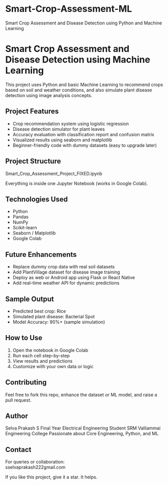 # Smart-Crop-Assessment-ML
Smart Crop Assessment and Disease Detection using Python and Machine Learning
# Smart Crop Assessment and Disease Detection using Machine Learning

This project uses Python and basic Machine Learning to recommend crops based on soil and weather conditions, and also simulate plant disease detection using image analysis concepts.

## Project Features

- Crop recommendation system using logistic regression
- Disease detection simulator for plant leaves
- Accuracy evaluation with classification report and confusion matrix
- Visualized results using seaborn and matplotlib
- Beginner-friendly code with dummy datasets (easy to upgrade later)

## Project Structure

Smart_Crop_Assessment_Project_FIXED.ipynb

Everything is inside one Jupyter Notebook (works in Google Colab).

## Technologies Used

- Python
- Pandas
- NumPy
- Scikit-learn
- Seaborn / Matplotlib
- Google Colab

## Future Enhancements

- Replace dummy crop data with real soil datasets
- Add PlantVillage dataset for disease image training
- Deploy as web or Android app using Flask or React Native
- Add real-time weather API for dynamic predictions

## Sample Output

- Predicted best crop: Rice
- Simulated plant disease: Bacterial Spot
- Model Accuracy: 90%+ (sample simulation)

## How to Use

1. Open the notebook in Google Colab
2. Run each cell step-by-step
3. View results and predictions
4. Customize with your own data or logic

## Contributing

Feel free to fork this repo, enhance the dataset or ML model, and raise a pull request.

## Author

Selva Prakash S
Final Year Electrical Engineering Student 
SRM Valliammai Engineering College
Passionate about Core Engineering, Python, and ML

## Contact

For queries or collaboration:  
sselvaprakash222gmail.com

If you like this project, give it a star. It helps.
